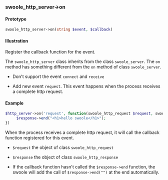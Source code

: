 

### swoole_http_server->on

#### Prototype

```php
swoole_http_server->on(string $event, $callback)
```

#### Illustration

Register the callback function for the event.

The `swoole_http_server` class inherits from the class `swoole_server`. The `on` method has something different from the `on` method of class `swoole_server`.

- Don't support the event `connect` and `receive`

- Add new event `request`. This event happens when the process receives a complete http request.

#### Example

```php
$http_server->on('request', function(swoole_http_request $request, swoole_http_response $response) {
     $response->end("<h1>hello swoole</h1>");
})
```
When the process receives a complete http request, it will call the callback function registered for this event.

- `$request` the object of class `swoole_http_request`

- `$response` the object of class `swoole_http_response`

- If the callback function hasn't called the `$response->end` function, the swoole will add the call of `$response->end("")` at the end automatically.
